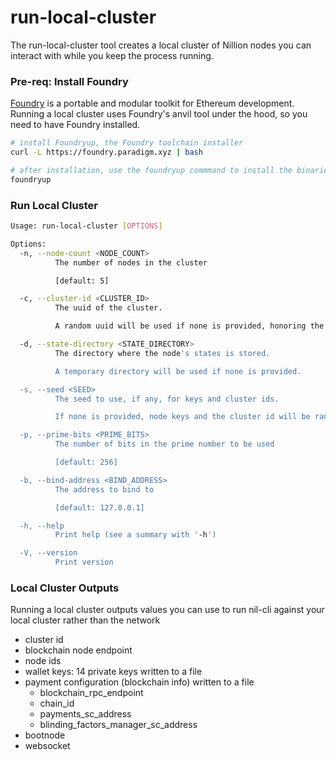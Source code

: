 # run-local-cluster

The run-local-cluster tool creates a local cluster of Nillion nodes you can interact with while you keep the process running.

### Pre-req: Install Foundry

[Foundry](https://book.getfoundry.sh/getting-started/installation) is a portable and modular toolkit for Ethereum development. Running a local cluster uses Foundry's anvil tool under the hood, so you need to have Foundry installed.

```bash
# install Foundryup, the Foundry toolchain installer
curl -L https://foundry.paradigm.xyz | bash

# after installation, use the foundryup commmand to install the binaries including Anvil
foundryup
```

### Run Local Cluster

```bash
Usage: run-local-cluster [OPTIONS]

Options:
  -n, --node-count <NODE_COUNT>
          The number of nodes in the cluster

          [default: 5]

  -c, --cluster-id <CLUSTER_ID>
          The uuid of the cluster.

          A random uuid will be used if none is provided, honoring the --seed parameter.

  -d, --state-directory <STATE_DIRECTORY>
          The directory where the node's states is stored.

          A temporary directory will be used if none is provided.

  -s, --seed <SEED>
          The seed to use, if any, for keys and cluster ids.

          If none is provided, node keys and the cluster id will be randomized.

  -p, --prime-bits <PRIME_BITS>
          The number of bits in the prime number to be used

          [default: 256]

  -b, --bind-address <BIND_ADDRESS>
          The address to bind to

          [default: 127.0.0.1]

  -h, --help
          Print help (see a summary with '-h')

  -V, --version
          Print version
```

### Local Cluster Outputs

Running a local cluster outputs values you can use to run nil-cli against your local cluster rather than the network

- cluster id
- blockchain node endpoint
- node ids
- wallet keys: 14 private keys written to a file
- payment configuration (blockchain info) written to a file
  - blockchain_rpc_endpoint
  - chain_id
  - payments_sc_address
  - blinding_factors_manager_sc_address
- bootnode
- websocket
